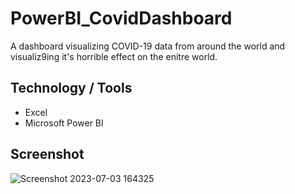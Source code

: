 # PowerBI_CovidDashboard

A dashboard visualizing COVID-19 data from around the world and visualiz9ing it's horrible effect on the enitre world.

## Technology / Tools
- Excel
- Microsoft Power BI

## Screenshot

![Screenshot 2023-07-03 164325](https://github.com/GerardRosario/PowerBI_CovidDashboard/assets/55461102/63f7980a-29a5-49e5-b4f0-9078b526abfb)
